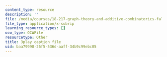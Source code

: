```yaml
---
content_type: resource
description: ''
file: /media/courses/18-217-graph-theory-and-additive-combinatorics-fall-2019/baa7999826f5536daaff34b9c99ebc05_MlYhHsq_tOU.vtt
file_type: application/x-subrip
learning_resource_types: []
ocw_type: OCWFile
resourcetype: Other
title: 3play caption file
uid: baa79998-26f5-536d-aaff-34b9c99ebc05
---
```

